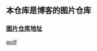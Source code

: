 ## 本仓库是博客的图片仓库

### [图片仓库地址](https://wsttask.github.io/picture)

[asdf](https://wsttask.github.io/picture/1.jpg)